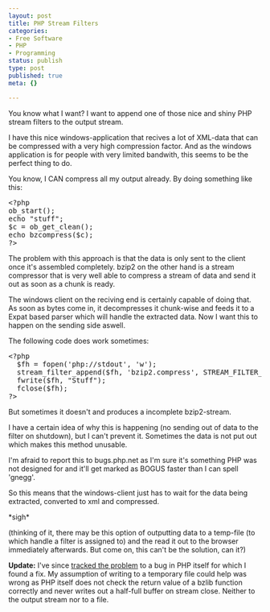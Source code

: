 ```yaml
---
layout: post
title: PHP Stream Filters
categories:
- Free Software
- PHP
- Programming
status: publish
type: post
published: true
meta: {}

---
```

<p>You know what I want? I want to append one of those nice and shiny PHP stream filters to the output stream.</p>
<p>I have this nice windows-application that recives a lot of XML-data that can be compressed with a very high compression factor. And as the windows application is for people with very limited bandwith, this seems to be the perfect thing to do.</p>
<p>You know, I CAN compress all my output already. By doing something like this:</p>
<pre class="code">
&lt;?php
ob_start();
echo "stuff";
$c = ob_get_clean();
echo bzcompress($c);
?&gt;
</pre>
<p>The problem with this approach is that the data is only sent to the client once it's assembled completely. bzip2 on the other hand is a stream compressor that is very well able to compress a stream of data and send it out as soon as a chunk is ready.</p>
<p>The windows client on the reciving end is certainly capable of doing that. As soon as bytes come in, it decompresses it chunk-wise and feeds it to a Expat based parser which will handle the extracted data. Now I want this to happen on the sending side aswell.</p>
<p>The following code does work sometimes:</p>
<pre class="code">
&lt;?php
  $fh = fopen('php://stdout', 'w');
  stream_filter_append($fh, 'bzip2.compress', STREAM_FILTER_WRITE, $param);
  fwrite($fh, "Stuff");
  fclose($fh);
?&gt;
</pre>
<p>But sometimes it doesn't and produces a incomplete bzip2-stream.</p>
<p>I have a certain idea of why this is happening (no sending out of data to the filter on shutdown), but I can't prevent it. Sometimes the data is not put out which makes this method unusable.</p>
<p>I'm afraid to report this to bugs.php.net as I'm sure it's something PHP was not designed for and it'll get marked as BOGUS faster than I can spell 'gnegg'.</p>
<p>So this means that the windows-client just has to wait for the data being extracted, converted to xml and compressed.</p>
<p>*sigh*</p>
<p>(thinking of it, there may be this option of outputting data to a temp-file (to which handle a filter is assigned to) and the read it out to the browser immediately afterwards. But come on, this can't be the solution, can it?)</p>
<p><b>Update:</b> I've since <a href="/archives/365-PHP,-stream-filters,-bzip2.compress.html">tracked the problem</a> to a bug in PHP itself for which I found a fix. My assumption of writing to a temporary file could help was wrong as PHP itself does not check the return value of a bzlib function correctly and never writes out a half-full buffer on stream close. Neither to the output stream nor to a file.</p>
